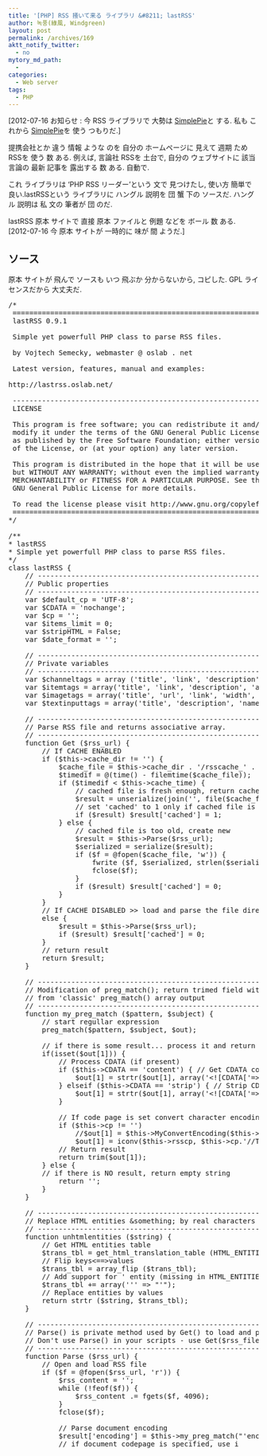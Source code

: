 ```yaml
---
title: '[PHP] RSS 掻いて来る ライブラリ &#8211; lastRSS'
author: 녹풍(綠風, Windgreen)
layout: post
permalink: /archives/169
aktt_notify_twitter:
  - no
mytory_md_path:
  - 
categories:
  - Web server
tags:
  - PHP
---
```

[2012-07-16 お知らせ : 今 RSS ライブラリで 大勢は <a href="http://www.simplepie.org/" target="_top">SimplePie</a>と する. 私も これから <a href="http://www.simplepie.org/" target="_top">SimplePie</a>を 使う つもりだ.]

提携会社とか 違う 情報 ような のを 自分の ホームページに 見えて 週期 ため RSSを 使う 数 ある. 例えば, 言論社 RSSを 土台で, 自分の ウェブサイトに 該当 言論の 最新 記事を 露出する 数 ある. 自動で.

これ ライブラリは &#8216;PHP RSS リーダー&#8217;という 文で 見つけたし, 使い方 簡単で 良い.lastRSSという ライブラリに ハングル 説明を 団 蟹 下の ソースだ. ハングル 説明は 私 文の 筆者が 団 のだ.

lastRSS 原本 サイトで 直接 原本 ファイルと 例題 などを ボール 数 ある. [2012-07-16 今 原本 サイトが 一時的に 味が 間 ようだ.]

## ソース

原本 サイトが 飛んで ソースも いつ 飛ぶか 分からないから, コピした. GPL ライセンスだから 大丈夫だ.

<pre class="brush: php; gutter: true; first-line: 1; highlight: []; html-script: false">/* 
 ====================================================================== 
 lastRSS 0.9.1 

 Simple yet powerfull PHP class to parse RSS files. 

 by Vojtech Semecky, webmaster @ oslab . net 

 Latest version, features, manual and examples: 

http://lastrss.oslab.net/

 ---------------------------------------------------------------------- 
 LICENSE 

 This program is free software; you can redistribute it and/or 
 modify it under the terms of the GNU General Public License (GPL) 
 as published by the Free Software Foundation; either version 2 
 of the License, or (at your option) any later version. 

 This program is distributed in the hope that it will be useful, 
 but WITHOUT ANY WARRANTY; without even the implied warranty of 
 MERCHANTABILITY or FITNESS FOR A PARTICULAR PURPOSE. See the 
 GNU General Public License for more details. 

 To read the license please visit http://www.gnu.org/copyleft/gpl.html 
 ====================================================================== 
*/ 

/** 
* lastRSS 
* Simple yet powerfull PHP class to parse RSS files. 
*/ 
class lastRSS { 
    // ------------------------------------------------------------------- 
    // Public properties 
    // ------------------------------------------------------------------- 
    var $default_cp = 'UTF-8'; 
    var $CDATA = 'nochange'; 
    var $cp = ''; 
    var $items_limit = 0; 
    var $stripHTML = False; 
    var $date_format = ''; 

    // ------------------------------------------------------------------- 
    // Private variables 
    // ------------------------------------------------------------------- 
    var $channeltags = array ('title', 'link', 'description', 'language', 'copyright', 'managingEditor', 'webMaster', 'lastBuildDate', 'rating', 'docs'); 
    var $itemtags = array('title', 'link', 'description', 'author', 'category', 'comments', 'enclosure', 'guid', 'pubDate', 'source'); 
    var $imagetags = array('title', 'url', 'link', 'width', 'height'); 
    var $textinputtags = array('title', 'description', 'name', 'link'); 

    // ------------------------------------------------------------------- 
    // Parse RSS file and returns associative array. 
    // ------------------------------------------------------------------- 
    function Get ($rss_url) { 
        // If CACHE ENABLED 
        if ($this-&gt;cache_dir != '') { 
            $cache_file = $this-&gt;cache_dir . '/rsscache_' . md5($rss_url); 
            $timedif = @(time() - filemtime($cache_file)); 
            if ($timedif &lt; $this-&gt;cache_time) { 
                // cached file is fresh enough, return cached array 
                $result = unserialize(join('', file($cache_file))); 
                // set 'cached' to 1 only if cached file is correct 
                if ($result) $result['cached'] = 1; 
            } else { 
                // cached file is too old, create new 
                $result = $this-&gt;Parse($rss_url); 
                $serialized = serialize($result); 
                if ($f = @fopen($cache_file, 'w')) { 
                    fwrite ($f, $serialized, strlen($serialized)); 
                    fclose($f); 
                } 
                if ($result) $result['cached'] = 0; 
            } 
        } 
        // If CACHE DISABLED &gt;&gt; load and parse the file directly 
        else { 
            $result = $this-&gt;Parse($rss_url); 
            if ($result) $result['cached'] = 0; 
        } 
        // return result 
        return $result; 
    } 

    // ------------------------------------------------------------------- 
    // Modification of preg_match(); return trimed field with index 1 
    // from 'classic' preg_match() array output 
    // ------------------------------------------------------------------- 
    function my_preg_match ($pattern, $subject) { 
        // start regullar expression 
        preg_match($pattern, $subject, $out); 

        // if there is some result... process it and return it 
        if(isset($out[1])) { 
            // Process CDATA (if present) 
            if ($this-&gt;CDATA == 'content') { // Get CDATA content (without CDATA tag) 
                $out[1] = strtr($out[1], array('&lt;![CDATA['=&gt;'', ']]&gt;'=&gt;'')); 
            } elseif ($this-&gt;CDATA == 'strip') { // Strip CDATA 
                $out[1] = strtr($out[1], array('&lt;![CDATA['=&gt;'', ']]&gt;'=&gt;'')); 
            } 

            // If code page is set convert character encoding to required 
            if ($this-&gt;cp != '') 
                //$out[1] = $this-&gt;MyConvertEncoding($this-&gt;rsscp, $this-&gt;cp, $out[1]); 
                $out[1] = iconv($this-&gt;rsscp, $this-&gt;cp.'//TRANSLIT', $out[1]); 
            // Return result 
            return trim($out[1]); 
        } else { 
        // if there is NO result, return empty string 
            return ''; 
        } 
    } 

    // ------------------------------------------------------------------- 
    // Replace HTML entities &something; by real characters 
    // ------------------------------------------------------------------- 
    function unhtmlentities ($string) { 
        // Get HTML entities table 
        $trans_tbl = get_html_translation_table (HTML_ENTITIES, ENT_QUOTES); 
        // Flip keys&lt;==&gt;values 
        $trans_tbl = array_flip ($trans_tbl); 
        // Add support for &apos; entity (missing in HTML_ENTITIES) 
        $trans_tbl += array('&apos;' =&gt; "'"); 
        // Replace entities by values 
        return strtr ($string, $trans_tbl); 
    } 

    // ------------------------------------------------------------------- 
    // Parse() is private method used by Get() to load and parse RSS file. 
    // Don't use Parse() in your scripts - use Get($rss_file) instead. 
    // ------------------------------------------------------------------- 
    function Parse ($rss_url) { 
        // Open and load RSS file 
        if ($f = @fopen($rss_url, 'r')) { 
            $rss_content = ''; 
            while (!feof($f)) { 
                $rss_content .= fgets($f, 4096); 
            } 
            fclose($f); 

            // Parse document encoding 
            $result['encoding'] = $this-&gt;my_preg_match("'encoding=['"](.*?)['"]'si", $rss_content); 
            // if document codepage is specified, use i</pre>